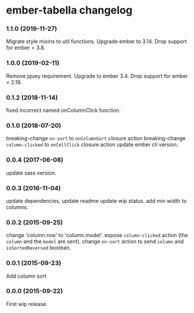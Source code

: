 # ember-tabella changelog

### 1.1.0 (2019-11-27)
Migrate style mixins to util functions. Upgrade ember to 3.14. Drop support for ember < 3.8.

### 1.0.0 (2019-02-11)
Remove jquey requirement. Upgrade to ember 3.4.  Drop support for ember < 2.18.

### 0.1.2 (2018-11-14)
fixed incorrect named onColumnClick function.

### 0.1.0 (2018-07-20)
breaking-change `on-sort` to `onColumnSort` closure action
breaking-change `column-clicked` to `onCellClick` closure action
update ember cli version.


### 0.0.4 (2017-06-08)
update sass version.

### 0.0.3 (2016-11-04)
update dependencies, update readme update wip status.
add min width to columns.

### 0.0.2 (2015-09-25)
change 'column.row' to 'column.model'.
expose `column-clicked` action (the `column` and the `model` are sent).
change `on-sort` action to send `column` and `isSortedReversed` boolean.

### 0.0.1 (2015-09-23)
Add column sort

### 0.0.0 (2015-09-22)
First wip release.
